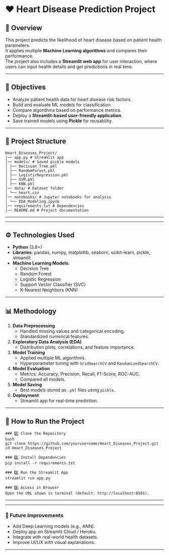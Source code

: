 # ❤️ Heart Disease Prediction Project

## 📌 Overview
This project predicts the likelihood of heart disease based on patient health parameters.  
It applies multiple **Machine Learning algorithms** and compares their performance.  
The project also includes a **Streamlit web app** for user interaction, where users can input health details and get predictions in real time.

---

## 🎯 Objectives
- Analyze patient health data for heart disease risk factors.
- Build and evaluate ML models for classification.
- Compare algorithms based on performance metrics.
- Deploy a **Streamlit-based user-friendly application**.
- Save trained models using **Pickle** for reusability.

---

## 📂 Project Structure
```
Heart_Diseases_Project/
│── app.py # Streamlit app
│── models/ # Saved pickle models
│ ├── Decision_Tree.pkl
│ ├── RandomForest.pkl
│ ├── LogisticRegression.pkl
│ ├── SVM.pkl
│ ├── KNN.pkl
│── data/ # Dataset folder
│ └── heart.csv
│── notebooks/ # Jupyter notebooks for analysis
│ └── EDA_Modeling.ipynb
│── requirements.txt # Dependencies
│── README.md # Project documentation
```
---

---

## ⚙️ Technologies Used
- **Python** (3.8+)
- **Libraries**: pandas, numpy, matplotlib, seaborn, scikit-learn, pickle, streamlit
- **Machine Learning Models**:
  - Decision Tree
  - Random Forest
  - Logistic Regression
  - Support Vector Classifier (SVC)
  - K-Nearest Neighbors (KNN)

---

## 📊 Methodology
1. **Data Preprocessing**
   - Handled missing values and categorical encoding.
   - Standardized numerical features.
2. **Exploratory Data Analysis (EDA)**
   - Distribution plots, correlations, and feature importance.
3. **Model Training**
   - Applied multiple ML algorithms.
   - Hyperparameter tuning with `GridSearchCV` and `RandomizedSearchCV`.
4. **Model Evaluation**
   - Metrics: Accuracy, Precision, Recall, F1-Score, ROC-AUC.
   - Compared all models.
5. **Model Saving**
   - Best models stored as `.pkl` files using `pickle`.
6. **Deployment**
   - Streamlit app for real-time prediction.

---

## 🚀 How to Run the Project
```
### 1️⃣ Clone the Repository
bash
git clone https://github.com/yourusername/Heart_Diseases_Project.git
cd Heart_Diseases_Project

### 2️⃣ Install Dependencies
pip install -r requirements.txt

### 3️⃣ Run the Streamlit App
streamlit run app.py

### 4️⃣ Access in Browser
Open the URL shown in terminal (default: http://localhost:8501).
```
---

---
### 🔮 Future Improvements

* Add Deep Learning models (e.g., ANN).
* Deploy app on Streamlit Cloud / Heroku.
* Integrate with real-world health datasets.
* Improve UI/UX with visual explanations.
---
